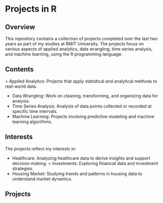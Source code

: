 # Projects in R

## Overview
This repository contains a collection of projects completed over the last two years as part of my studies at RMIT University. The projects focus on various aspects of applied analytics, data wrangling, time series analysis, and machine learning, using the R programming language.

## Contents
= Applied Analytics: Projects that apply statistical and analytical methods to real-world data.
- Data Wrangling: Work on cleaning, transforming, and organizing data for analysis.
- Time Series Analysis: Analysis of data points collected or recorded at specific time intervals.
- Machine Learning: Projects involving predictive modeling and machine learning algorithms.

## Interests
The projects reflect my interests in:
- Healthcare: Analyzing healthcare data to derive insights and support decision-making.
= Investments: Exploring financial data and investment strategies.
- Housing Market: Studying trends and patterns in housing data to understand market dynamics.

## Projects
